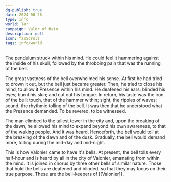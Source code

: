 ```yaml
---
dg-publish: true
date: 2024-08-26
type: info
world: Tor
campaign: Valor of Rain
description: null
icon: fasScroll
tags: info/world
---
```

The pendulum struck within his mind.  He could feel it hammering against the inside of his skull, followed by the throbbing pain that was the running of the bell.

The great vastness of the bell overwhelmed his sense.  At first he had tried to drown it out, but the bell just became greater.
Then, he tried to close his mind, to allow it Presence within his mind.  He deafened his ears; blinded his eyes; burnt his skin; and cut out his tongue. In return, his taste was the iron of the bell; touch, that of the hammer within; sight, the ripples of waves; sound, the rhythmic tolling of the bell.
It was then that he understood what the Presence demanded.  To be revered, to be witnessed.

The man climbed to the tallest tower in the city and, upon the breaking of the dawn, he allowed his mind to expand beyond his own awareness, to that of the waking people.  And it was heard.  Henceforth, the bell would toll at the breaking of the dawn and of the dusk.  Gradually, the bell would demand more, tolling during the mid-day and mid-night. 

This is how Valonier came to have it's bells.  At present, the bell tolls every half-hour and is heard by all in the city of Valonier, emanating from within the mind.  It is joined in chorus by three other bells of similar nature.  Those that hold the bells are deafened and blinded, so that they may focus on their true purpose.  These are the bell-keepers of [[Valonier]].